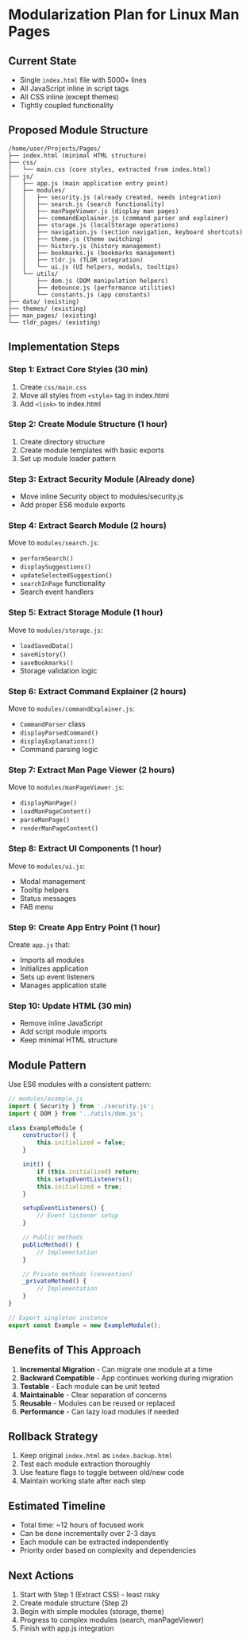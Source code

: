 # Modularization Plan for Linux Man Pages

## Current State
- Single `index.html` file with 5000+ lines
- All JavaScript inline in script tags
- All CSS inline (except themes)
- Tightly coupled functionality

## Proposed Module Structure

```
/home/user/Projects/Pages/
├── index.html (minimal HTML structure)
├── css/
│   └── main.css (core styles, extracted from index.html)
├── js/
│   ├── app.js (main application entry point)
│   ├── modules/
│   │   ├── security.js (already created, needs integration)
│   │   ├── search.js (search functionality)
│   │   ├── manPageViewer.js (display man pages)
│   │   ├── commandExplainer.js (command parser and explainer)
│   │   ├── storage.js (localStorage operations)
│   │   ├── navigation.js (section navigation, keyboard shortcuts)
│   │   ├── theme.js (theme switching)
│   │   ├── history.js (history management)
│   │   ├── bookmarks.js (bookmarks management)
│   │   ├── tldr.js (TLDR integration)
│   │   └── ui.js (UI helpers, modals, tooltips)
│   └── utils/
│       ├── dom.js (DOM manipulation helpers)
│       ├── debounce.js (performance utilities)
│       └── constants.js (app constants)
├── data/ (existing)
├── themes/ (existing)
├── man_pages/ (existing)
└── tldr_pages/ (existing)
```

## Implementation Steps

### Step 1: Extract Core Styles (30 min)
1. Create `css/main.css`
2. Move all styles from `<style>` tag in index.html
3. Add `<link>` to index.html

### Step 2: Create Module Structure (1 hour)
1. Create directory structure
2. Create module templates with basic exports
3. Set up module loader pattern

### Step 3: Extract Security Module (Already done)
- Move inline Security object to modules/security.js
- Add proper ES6 module exports

### Step 4: Extract Search Module (2 hours)
Move to `modules/search.js`:
- `performSearch()`
- `displaySuggestions()`
- `updateSelectedSuggestion()`
- `searchInPage` functionality
- Search event handlers

### Step 5: Extract Storage Module (1 hour)
Move to `modules/storage.js`:
- `loadSavedData()`
- `saveHistory()`
- `saveBookmarks()`
- Storage validation logic

### Step 6: Extract Command Explainer (2 hours)
Move to `modules/commandExplainer.js`:
- `CommandParser` class
- `displayParsedCommand()`
- `displayExplanations()`
- Command parsing logic

### Step 7: Extract Man Page Viewer (2 hours)
Move to `modules/manPageViewer.js`:
- `displayManPage()`
- `loadManPageContent()`
- `parseManPage()`
- `renderManPageContent()`

### Step 8: Extract UI Components (1 hour)
Move to `modules/ui.js`:
- Modal management
- Tooltip helpers
- Status messages
- FAB menu

### Step 9: Create App Entry Point (1 hour)
Create `app.js` that:
- Imports all modules
- Initializes application
- Sets up event listeners
- Manages application state

### Step 10: Update HTML (30 min)
- Remove inline JavaScript
- Add script module imports
- Keep minimal HTML structure

## Module Pattern

Use ES6 modules with a consistent pattern:

```javascript
// modules/example.js
import { Security } from './security.js';
import { DOM } from '../utils/dom.js';

class ExampleModule {
    constructor() {
        this.initialized = false;
    }

    init() {
        if (this.initialized) return;
        this.setupEventListeners();
        this.initialized = true;
    }

    setupEventListeners() {
        // Event listener setup
    }

    // Public methods
    publicMethod() {
        // Implementation
    }

    // Private methods (convention)
    _privateMethod() {
        // Implementation
    }
}

// Export singleton instance
export const Example = new ExampleModule();
```

## Benefits of This Approach

1. **Incremental Migration** - Can migrate one module at a time
2. **Backward Compatible** - App continues working during migration
3. **Testable** - Each module can be unit tested
4. **Maintainable** - Clear separation of concerns
5. **Reusable** - Modules can be reused or replaced
6. **Performance** - Can lazy load modules if needed

## Rollback Strategy

1. Keep original `index.html` as `index.backup.html`
2. Test each module extraction thoroughly
3. Use feature flags to toggle between old/new code
4. Maintain working state after each step

## Estimated Timeline

- Total time: ~12 hours of focused work
- Can be done incrementally over 2-3 days
- Each module can be extracted independently
- Priority order based on complexity and dependencies

## Next Actions

1. Start with Step 1 (Extract CSS) - least risky
2. Create module structure (Step 2)
3. Begin with simple modules (storage, theme)
4. Progress to complex modules (search, manPageViewer)
5. Finish with app.js integration